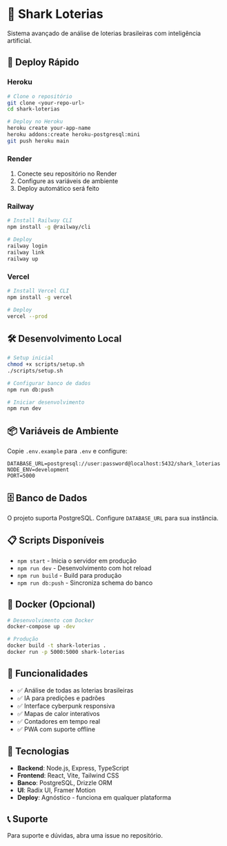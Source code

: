 
# 🦈 Shark Loterias

Sistema avançado de análise de loterias brasileiras com inteligência artificial.

## 🚀 Deploy Rápido

### Heroku
```bash
# Clone o repositório
git clone <your-repo-url>
cd shark-loterias

# Deploy no Heroku
heroku create your-app-name
heroku addons:create heroku-postgresql:mini
git push heroku main
```

### Render
1. Conecte seu repositório no Render
2. Configure as variáveis de ambiente
3. Deploy automático será feito

### Railway
```bash
# Install Railway CLI
npm install -g @railway/cli

# Deploy
railway login
railway link
railway up
```

### Vercel
```bash
# Install Vercel CLI
npm install -g vercel

# Deploy
vercel --prod
```

## 🛠️ Desenvolvimento Local

```bash
# Setup inicial
chmod +x scripts/setup.sh
./scripts/setup.sh

# Configurar banco de dados
npm run db:push

# Iniciar desenvolvimento
npm run dev
```

## 📦 Variáveis de Ambiente

Copie `.env.example` para `.env` e configure:

```env
DATABASE_URL=postgresql://user:password@localhost:5432/shark_loterias
NODE_ENV=development
PORT=5000
```

## 🗄️ Banco de Dados

O projeto suporta PostgreSQL. Configure `DATABASE_URL` para sua instância.

## 📋 Scripts Disponíveis

- `npm start` - Inicia o servidor em produção
- `npm run dev` - Desenvolvimento com hot reload
- `npm run build` - Build para produção
- `npm run db:push` - Sincroniza schema do banco

## 🐳 Docker (Opcional)

```bash
# Desenvolvimento com Docker
docker-compose up -dev

# Produção
docker build -t shark-loterias .
docker run -p 5000:5000 shark-loterias
```

## 🌟 Funcionalidades

- ✅ Análise de todas as loterias brasileiras
- ✅ IA para predições e padrões
- ✅ Interface cyberpunk responsiva
- ✅ Mapas de calor interativos
- ✅ Contadores em tempo real
- ✅ PWA com suporte offline

## 🔧 Tecnologias

- **Backend**: Node.js, Express, TypeScript
- **Frontend**: React, Vite, Tailwind CSS
- **Banco**: PostgreSQL, Drizzle ORM
- **UI**: Radix UI, Framer Motion
- **Deploy**: Agnóstico - funciona em qualquer plataforma

## 📞 Suporte

Para suporte e dúvidas, abra uma issue no repositório.
